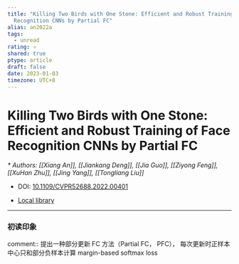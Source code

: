 ```yaml
---
title: "Killing Two Birds with One Stone: Efficient and Robust Training of Face
  Recognition CNNs by Partial FC"
alias: an2022a
tags:
  - unread
rating: ⭐
shared: true
ptype: article
draft: false
date: 2023-01-03
timezone: UTC+8
---
```



# Killing Two Birds with One Stone: Efficient and Robust Training of Face Recognition CNNs by Partial FC
<cite>* Authors: [[Xiang An]], [[Jiankang Deng]], [[Jia Guo]], [[Ziyong Feng]], [[XuHan Zhu]], [[Jing Yang]], [[Tongliang Liu]]</cite>

* DOI: [10.1109/CVPR52688.2022.00401](https://doi.org/10.1109/CVPR52688.2022.00401)

* [Local library](zotero://select/items/1_CFTITG4F)

***

### 初读印象

comment:: 提出一种部分更新 FC 方法（Partial FC， PFC）， 每次更新时正样本中心只和部分负样本计算 margin-based softmax loss


